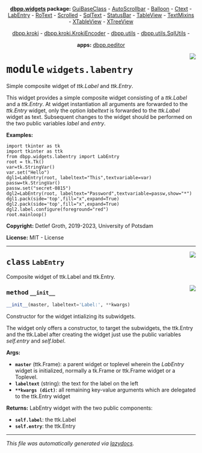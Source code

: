 <center>

**[dbpp.widgets](dbpp.widgets.md) package:** 
[GuiBaseClass](dbpp.widgets.guibaseclass.md) -
[AutoScrollbar](dbpp.widgets.autoscrollbar.md) -
[Balloon](dbpp.widgets.balloon.md) -
[Ctext](dbpp.widgets.ctext.md) -
[LabEntry](dbpp.widgets.labentry.md) -
[RoText](dbpp.widgets.rotext.md) -
[Scrolled](dbpp.widgets.scrolled.md) -
[SqlText](dbpp.widgets.sqltext.md) -
[StatusBar](dbpp.widgets.statusbar.md) -
[TableView](dbpp.widgets.tableview.md) -
[TextMixins](dbpp.widgets.textmixins.md) -
[XTableView](dbpp.widgets.xtableview.md) -
[XTreeView](dbpp.widgets.xtreeview.md) 

[dbpp.kroki](dbpp.kroki.md) - 
[dbpp.kroki.KrokiEncoder](dbpp.kroki.krokiencoder.md) -
[dbpp.utils](dbpp.utils.md) - 
[dbpp.utils.SqlUtils](dbpp.utils.sqlutils.md)  -

**apps:** [dbpp.peditor](dbpp.peditor.pumleditor.md)


</center>

<!-- markdownlint-disable -->

<a href="../dbpp/widgets/labentry.py#L0"><img align="right" style="float:right;" src="https://img.shields.io/badge/-source-cccccc?style=flat-square" /></a>

# <kbd>module</kbd> `widgets.labentry`
Simple composite widget of *ttk.Label* and *ttk.Entry*. 

This widget provides a simple composite widget consisting of a  *ttk.Label* and a *ttk.Entry*. At widget instantiation all arguments are forwarded to the *ttk.Entry* widget, only the option *labeltext* is forwarded to the *ttk.Label* widget as text. Subsequent changes to the widget should be performed on the  two public variables *label* and *entry*.  



**Examples:**
 

```
import tkinter as tk
import tkinter as ttk 
from dbpp.widgets.labentry import LabEntry
root = tk.Tk()
var=tk.StringVar()
var.set("Hello")
dgl1=LabEntry(root, labeltext="This",textvariable=var)
passw=tk.StringVar()
passw.set("secret-0815")
dgl2=LabEntry(root, labeltext="Password",textvariable=passw,show="*")  
dgl1.pack(side='top',fill="x",expand=True)
dgl2.pack(side='top',fill="x",expand=True)  
dgl2.label.configure(foreground="red")
root.mainloop()
``` 

**Copyright:** Detlef Groth, 2019-2023, University of Potsdam 

**License:** MIT - License 



---

<a href="../dbpp/widgets/labentry.py#L37"><img align="right" style="float:right;" src="https://img.shields.io/badge/-source-cccccc?style=flat-square" /></a>

## <kbd>class</kbd> `LabEntry`
Composite widget of ttk.Label and ttk.Entry. 

<a href="../dbpp/widgets/labentry.py#L39"><img align="right" style="float:right;" src="https://img.shields.io/badge/-source-cccccc?style=flat-square" /></a>

### <kbd>method</kbd> `__init__`

```python
__init__(master, labeltext='Label:', **kwargs)
```

Constructor for the widget intializing its subwidgets. 

The widget only offers a constructor, to target the subwidgets, the ttk.Entry and the ttk.Label after creating the widget just use the public variables *self.entry* and *self.label*. 



**Args:**
 
 - <b>`master`</b> (ttk.Frame):  a parent widget or toplevel wherein the *LabEntry* widget is initialized, normally a tk.Frame or ttk.Frame widget or a Toplevel.  
 - <b>`labeltext`</b> (string):  the text for the label on the left 
 - <b>`**kwargs (dict)`</b>:  all remaining key-value arguments which are delegated to the ttk.Entry widget 



**Returns:**
 LabEntry widget with the two public components: 


 - <b>`self.label`</b>:  the ttk.Label 
 - <b>`self.entry`</b>:  the ttk.Entry 







---

_This file was automatically generated via [lazydocs](https://github.com/ml-tooling/lazydocs)._
